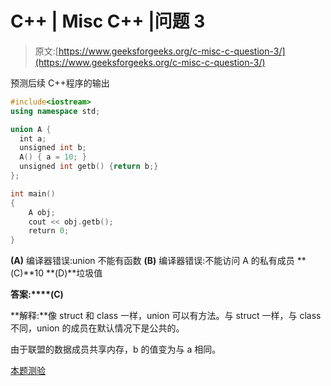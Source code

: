 # C++ | Misc C++ |问题 3

> 原文:[https://www.geeksforgeeks.org/c-misc-c-question-3/](https://www.geeksforgeeks.org/c-misc-c-question-3/)

预测后续 C++程序的输出

```cpp
#include<iostream>
using namespace std;

union A {
  int a;
  unsigned int b;
  A() { a = 10; }
  unsigned int getb() {return b;}
};

int main()
{
    A obj;
    cout << obj.getb();
    return 0;
}
```

**(A)** 编译器错误:union 不能有函数
**(B)** 编译器错误:不能访问 A 的私有成员
**(C)**10
**(D)**垃圾值

**答案:****(C)**

**解释:**像 struct 和 class 一样，union 可以有方法。与 struct 一样，与 class 不同，union 的成员在默认情况下是公共的。

由于联盟的数据成员共享内存，b 的值变为与 a 相同。

[本题测验](https://www.geeksforgeeks.org/quiz-corner-gq/)